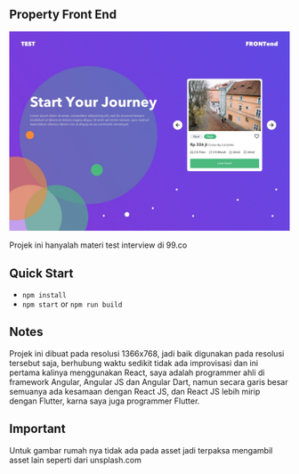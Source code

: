 ## Property Front End

![Example](https://github.com/supanadit/ninety-nine-dotco-frontend/blob/master/examples/1.%20test%20FE.jpg)

Projek ini hanyalah materi test interview di 99.co

## Quick Start
- `npm install`
- `npm start` or `npm run build`

## Notes
Projek ini dibuat pada resolusi 1366x768, jadi baik digunakan pada resolusi tersebut saja, berhubung waktu sedikit tidak ada improvisasi dan ini pertama kalinya menggunakan React,
saya adalah programmer ahli di framework Angular, Angular JS dan Angular Dart, namun secara garis besar semuanya ada kesamaan dengan React JS, dan React JS lebih mirip dengan Flutter, karna
saya juga programmer Flutter.

## Important
Untuk gambar rumah nya tidak ada pada asset jadi terpaksa mengambil asset lain seperti dari unsplash.com
